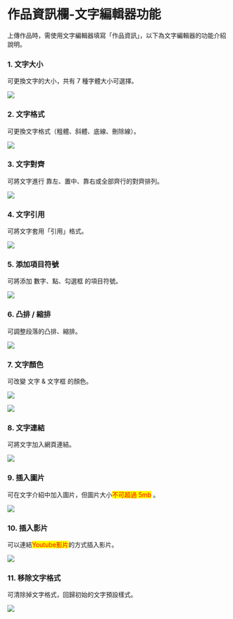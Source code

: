 # 作品資訊欄-文字編輯器功能

上傳作品時，需使用文字編輯器填寫「作品資訊」，以下為文字編輯器的功能介紹說明。

### 1. 文字大小

可更換文字的大小，共有 7 種字體大小可選擇。

![](<../../.gitbook/assets/截圖 2022-07-18 下午12.03.33.png>)

### 2. 文字格式

可更換文字格式（粗體、斜體、底線、刪除線）。

![](<../../.gitbook/assets/截圖 2022-07-18 下午2.32.34.png>)

### 3. 文字對齊

可將文字進行 靠左、置中、靠右或全部齊行的對齊排列。

![](<../../.gitbook/assets/截圖 2022-07-18 下午2.37.11.png>)

### 4. 文字引用

可將文字套用「引用」格式。

![](<../../.gitbook/assets/截圖 2022-07-18 下午2.45.44.png>)

### 5. 添加項目符號

可將添加 數字、點、勾選框 的項目符號。

![](<../../.gitbook/assets/截圖 2022-07-18 下午2.55.14.png>)

### 6. 凸排 / 縮排

可調整段落的凸排、縮排。

![](<../../.gitbook/assets/截圖 2022-07-18 下午2.57.34.png>)

### 7. 文字顏色

可改變 文字 & 文字框 的顏色。

![](<../../.gitbook/assets/截圖 2022-07-18 下午3.00.05.png>)

![](<../../.gitbook/assets/截圖 2022-07-18 下午3.02.44.png>)

### 8. 文字連結

可將文字加入網頁連結。

![](<../../.gitbook/assets/截圖 2022-07-18 下午3.04.52.png>)

### 9. 插入圖片

可在文字介紹中加入圖片，但圖片大小<mark style="color:red;">不可超過 5mb</mark> 。

![](<../../.gitbook/assets/截圖 2022-07-18 下午3.08.04.png>)

### 10. 插入影片

可以連結<mark style="color:red;">Youtube影片</mark>的方式插入影片。

![](<../../.gitbook/assets/截圖 2022-07-18 下午3.12.40.png>)

### 11. 移除文字格式

可清除掉文字格式，回歸初始的文字預設樣式。

![](<../../.gitbook/assets/截圖 2022-07-18 下午3.14.38.png>)
